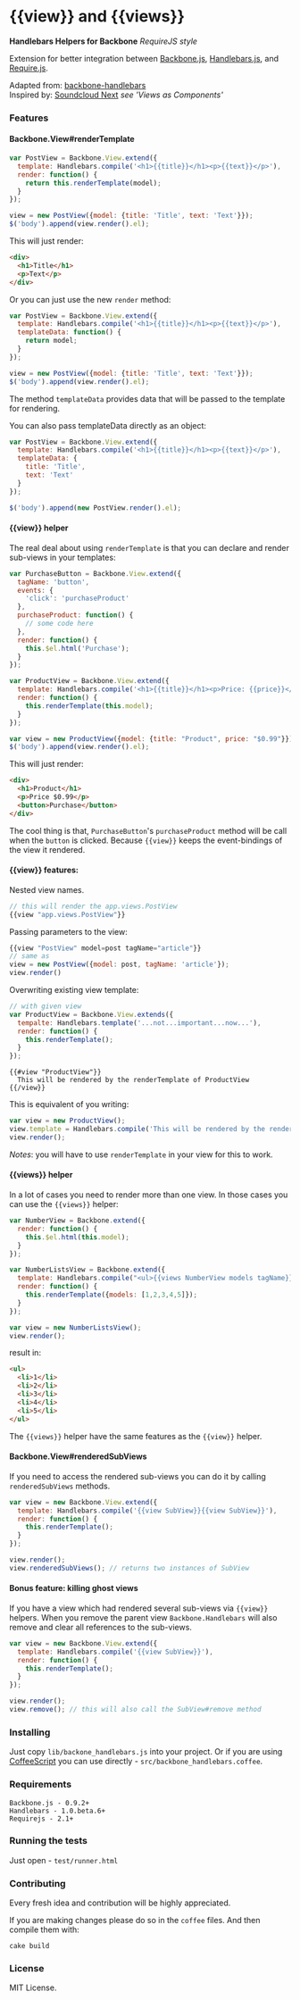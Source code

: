 {{view}} and {{views}}
===================
**Handlebars Helpers for Backbone** _RequireJS style_

Extension for better integration between [Backbone.js](http://documentcloud.github.com/backbone/), [Handlebars.js](http://handlebarsjs.com/), and [Require.js](http://requirejs.org).

Adapted from: [backbone-handlebars](https://github.com/RStankov/backbone-handlebars)   
Inspired by: [Soundcloud Next](http://backstage.soundcloud.com/2012/06/building-the-next-soundcloud/) *see 'Views as Components'*

### Features

#### Backbone.View#renderTemplate

```javascript
var PostView = Backbone.View.extend({
  template: Handlebars.compile('<h1>{{title}}</h1><p>{{text}}</p>'),
  render: function() {
    return this.renderTemplate(model);
  }
});

view = new PostView({model: {title: 'Title', text: 'Text'}});
$('body').append(view.render().el);
```

This will just render:

```html
<div>
  <h1>Title</h1>
  <p>Text</p>
</div>
```

Or you can just use the new ```render``` method:

```javascript
var PostView = Backbone.View.extend({
  template: Handlebars.compile('<h1>{{title}}</h1><p>{{text}}</p>'),
  templateData: function() {
    return model;
  }
});

view = new PostView({model: {title: 'Title', text: 'Text'}});
$('body').append(view.render().el);
```

The method ```templateData``` provides data that will be passed to the template for rendering.

You can also pass templateData directly as an object:

```javascript
var PostView = Backbone.View.extend({
  template: Handlebars.compile('<h1>{{title}}</h1><p>{{text}}</p>'),
  templateData: {
    title: 'Title',
    text: 'Text'
  }
});

$('body').append(new PostView.render().el);
```

#### {{view}} helper

The real deal about using ```renderTemplate``` is that you can declare and render sub-views in your templates:

```javascript
var PurchaseButton = Backbone.View.extend({
  tagName: 'button',
  events: {
    'click': 'purchaseProduct'
  },
  purchaseProduct: function() {
    // some code here
  },
  render: function() {
    this.$el.html('Purchase');
  }
});

var ProductView = Backbone.View.extend({
  template: Handlebars.compile('<h1>{{title}}</h1><p>Price: {{price}}</p>{{view "PurchaseButton"}}'),
  render: function() {
    this.renderTemplate(this.model);
  }
});

var view = new ProductView({model: {title: "Product", price: "$0.99"}});
$('body').append(view.render().el);
```

This will just render:

```html
<div>
  <h1>Product</h1>
  <p>Price $0.99</p>
  <button>Purchase</button>
</div>
```

The cool thing is that, ```PurchaseButton```'s ```purchaseProduct``` method will be call when the ```button``` is clicked.
Because ```{{view}}``` keeps the event-bindings of the view it rendered.

#### {{view}} features:

Nested view names.
```javascript
// this will render the app.views.PostView
{{view "app.views.PostView"}}
```

Passing parameters to the view:
```javascript
{{view "PostView" model=post tagName="article"}}
// same as
view = new PostView({model: post, tagName: 'article'});
view.render()
```

Overwriting existing view template:
```javascript
// with given view
var ProductView = Backbone.View.extends({
  tempalte: Handlebars.template('...not...important...now...'),
  render: function() {
    this.renderTemplate();
  }
});
```
```
{{#view "ProductView"}}
  This will be rendered by the renderTemplate of ProductView
{{/view}}
```
This is equivalent of you writing:

```javascript
var view = new ProductView();
view.template = Handlebars.compile('This will be rendered by the renderTemplate of ProductView');
view.render();
```
_Notes_: you will have to use ```renderTemplate``` in your view for this to work.


#### {{views}} helper

In a lot of cases you need to render more than one view. In those cases you can use the ```{{views}}``` helper:

```javascript
var NumberView = Backbone.extend({
  render: function() {
    this.$el.html(this.model);
  }
});

var NumberListsView = Backbone.extend({
  template: Handlebars.compile("<ul>{{views NumberView models tagName}}</ul>"),
  render: function() {
    this.renderTemplate({models: [1,2,3,4,5]});
  }
});

var view = new NumberListsView();
view.render();
```

result in:

```html
<ul>
  <li>1</li>
  <li>2</li>
  <li>3</li>
  <li>4</li>
  <li>5</li>
</ul>
```
The ```{{views}}``` helper have the same features as the ```{{view}}``` helper.

#### Backbone.View#renderedSubViews

If you need to access the rendered sub-views you can do it by calling ```renderedSubViews``` methods.

```javascript
var view = new Backbone.View.extend({
  template: Handlebars.compile('{{view SubView}}{{view SubView}}'),
  render: function() {
    this.renderTemplate();
  }
});

view.render();
view.renderedSubViews(); // returns two instances of SubView
```

#### Bonus feature: killing ghost views

If you have a view which had rendered several sub-views via ```{{view}}``` helpers. When you remove the parent view ```Backbone.Handlebars``` will also remove and clear all references to the sub-views.


```javascript
var view = new Backbone.View.extend({
  template: Handlebars.compile('{{view SubView}}'),
  render: function() {
    this.renderTemplate();
  }
});

view.render();
view.remove(); // this will also call the SubView#remove method
```


### Installing

Just copy ```lib/backone_handlebars.js``` into your project. Or if you are using [CoffeeScript](http://http://coffeescript.org/) you can use directly - ```src/backbone_handlebars.coffee```.

### Requirements

```
Backbone.js - 0.9.2+
Handlebars - 1.0.beta.6+
Requirejs - 2.1+
```

### Running the tests

Just open - ```test/runner.html```

### Contributing

Every fresh idea and contribution will be highly appreciated.

If you are making changes please do so in the ```coffee``` files. And then compile them with:

```
cake build
```

### License

MIT License.

